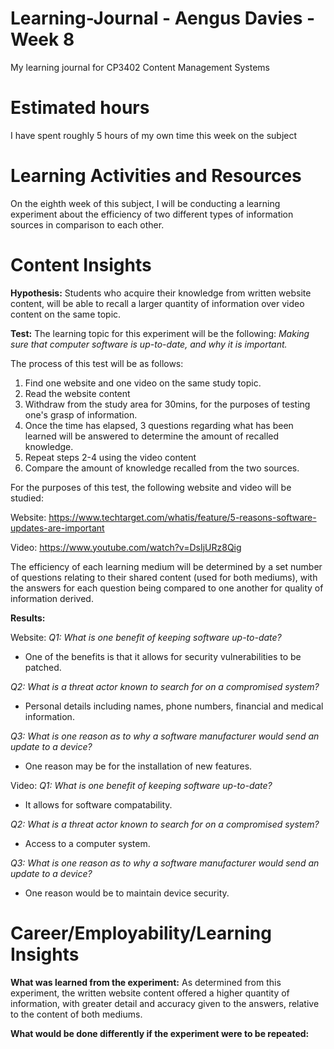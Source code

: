 # Learning-Journal - Aengus Davies - Week 8
My learning journal for CP3402 Content Management Systems

# Estimated hours
I have spent roughly 5 hours of my own time this week on the subject

# Learning Activities and Resources
On the eighth week of this subject, I will be conducting a learning experiment about the efficiency of two different types of information sources in comparison to each other.

# Content Insights
**Hypothesis:** 
Students who acquire their knowledge from written website content, will be able to recall a larger quantity of information over video content on the same topic.

**Test:**
The learning topic for this experiment will be the following: _Making sure that computer software is up-to-date, and why it is important._

The process of this test will be as follows:
1. Find one website and one video on the same study topic.
2. Read the website content
3. Withdraw from the study area for 30mins, for the purposes of testing one's grasp of information.
4. Once the time has elapsed, 3 questions regarding what has been learned will be answered to determine the amount of recalled knowledge.
5. Repeat steps 2-4 using the video content
6. Compare the amount of knowledge recalled from the two sources.

For the purposes of this test, the following website and video will be studied:

Website: https://www.techtarget.com/whatis/feature/5-reasons-software-updates-are-important

Video: https://www.youtube.com/watch?v=DsIjURz8Qig

The efficiency of each learning medium will be determined by a set number of questions relating to their shared content  (used for both mediums), with the answers for each question being compared to one another for quality of information derived.

**Results:**

Website:
_Q1: What is one benefit of keeping software up-to-date?_
- One of the benefits is that it allows for security vulnerabilities to be patched.

_Q2: What is a threat actor known to search for on a compromised system?_
- Personal details including names, phone numbers, financial and medical information.

_Q3: What is one reason as to why a software manufacturer would send an update to a device?_
- One reason may be for the installation of new features.

Video:
_Q1: What is one benefit of keeping software up-to-date?_
- It allows for software compatability.

_Q2: What is a threat actor known to search for on a compromised system?_
- Access to a computer system.

_Q3: What is one reason as to why a software manufacturer would send an update to a device?_
- One reason would be to maintain device security.

# Career/Employability/Learning Insights
**What was learned from the experiment:**
As determined from this experiment, the written website content offered a higher quantity of information, with greater detail and accuracy given to the answers, relative to the content of both mediums.

**What would be done differently if the experiment were to be repeated:**



